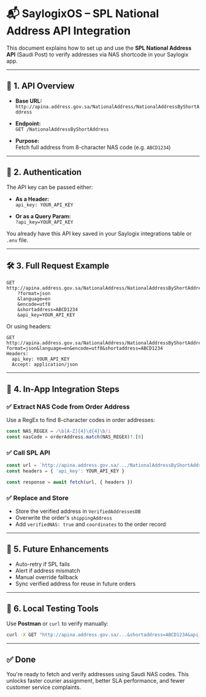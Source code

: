 # 📬 SaylogixOS – SPL National Address API Integration

This document explains how to set up and use the **SPL National Address API** (Saudi Post) to verify addresses via NAS shortcode in your Saylogix app.

---

## 🔧 1. API Overview

- **Base URL:**  
  `http://apina.address.gov.sa/NationalAddress/NationalAddressByShortAddress`

- **Endpoint:**  
  `GET /NationalAddressByShortAddress`

- **Purpose:**  
  Fetch full address from 8-character NAS code (e.g. `ABCD1234`)

---

## 🔐 2. Authentication

The API key can be passed either:

- **As a Header:**  
  `api_key: YOUR_API_KEY`

- **Or as a Query Param:**  
  `?api_key=YOUR_API_KEY`

You already have this API key saved in your Saylogix integrations table or `.env` file.

---

## 🛠 3. Full Request Example

```
GET http://apina.address.gov.sa/NationalAddress/NationalAddressByShortAddress/NationalAddressByShortAddress
    ?format=json
    &language=en
    &encode=utf8
    &shortaddress=ABCD1234
    &api_key=YOUR_API_KEY
```

Or using headers:
```http
GET http://apina.address.gov.sa/NationalAddress/NationalAddressByShortAddress/NationalAddressByShortAddress?format=json&language=en&encode=utf8&shortaddress=ABCD1234
Headers:
  api_key: YOUR_API_KEY
  Accept: application/json
```

---

## 🧠 4. In-App Integration Steps

### ✅ Extract NAS Code from Order Address
Use a RegEx to find 8-character codes in order addresses:
```ts
const NAS_REGEX = /\b[A-Z]{4}\d{4}\b/i
const nasCode = orderAddress.match(NAS_REGEX)?.[0]
```

### ✅ Call SPL API
```ts
const url = `http://apina.address.gov.sa/.../NationalAddressByShortAddress?format=json&language=en&encode=utf8&shortaddress=${nasCode}`
const headers = { 'api_key': YOUR_API_KEY }

const response = await fetch(url, { headers })
```

### ✅ Replace and Store
- Store the verified address in `VerifiedAddressesDB`
- Overwrite the order's `shippingAddress`
- Add `verifiedNAS: true` and `coordinates` to the order record

---

## 💾 5. Future Enhancements

- Auto-retry if SPL fails
- Alert if address mismatch
- Manual override fallback
- Sync verified address for reuse in future orders

---

## 🧪 6. Local Testing Tools

Use **Postman** or `curl` to verify manually:
```bash
curl -X GET "http://apina.address.gov.sa/...&shortaddress=ABCD1234&api_key=YOUR_API_KEY"
```

---

## ✅ Done

You're ready to fetch and verify addresses using Saudi NAS codes. This unlocks faster courier assignment, better SLA performance, and fewer customer service complaints.

